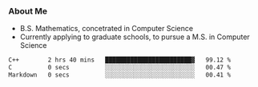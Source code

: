### About Me

- B.S. Mathematics, concetrated in Computer Science
- Currently applying to graduate schools, to pursue a M.S. in Computer Science

<!--START_SECTION:waka-->

```txt
C++        2 hrs 40 mins   ████████████████████████▓   99.12 %
C          0 secs          ░░░░░░░░░░░░░░░░░░░░░░░░░   00.47 %
Markdown   0 secs          ░░░░░░░░░░░░░░░░░░░░░░░░░   00.41 %
```

<!--END_SECTION:waka-->
